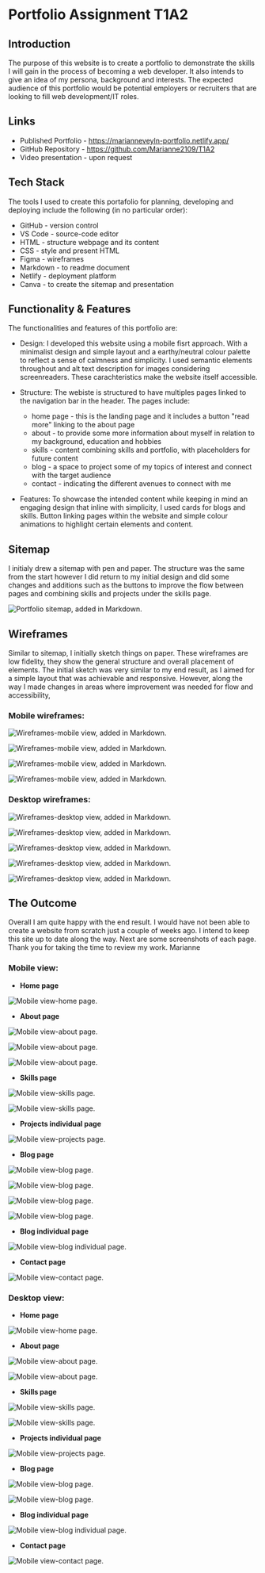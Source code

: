 # Portfolio Assignment T1A2
## Introduction
The purpose of this website is to create a portfolio to demonstrate the skills I will gain in the process of becoming a web developer. It also intends to give an idea of my persona, background and interests.
The expected audience of this portfolio would be potential employers or recruiters that are looking to fill web development/IT roles. 

## Links

- Published Portfolio - https://marianneveyln-portfolio.netlify.app/
- GitHub Repository - https://github.com/Marianne2109/T1A2
- Video presentation - upon request

## Tech Stack
The tools I used to create this portafolio for planning, developing and deploying include the following (in no particular order):
- GitHub - version control
- VS Code - source-code editor
- HTML - structure webpage and its content
- CSS - style and present HTML
- Figma - wireframes
- Markdown - to readme document
- Netlify - deployment platform
- Canva - to create the sitemap and presentation

## Functionality & Features
The functionalities and features of this portfolio are:
* Design: I developed this website using a mobile fisrt approach. With a minimalist design and simple layout and a earthy/neutral colour palette to reflect a sense of calmness and simplicity. I used semantic elements throughout and alt text description for images considering screenreaders. These carachteristics make the website itself accessible.

* Structure: The webiste is structured to have multiples pages linked to the navigation bar in the header. The pages include:
  * home page - this is the landing page and it includes a button "read more" linking to the about page
  * about - to provide some more information about myself in relation to my background, education and hobbies
  * skills - content combining skills and portfolio, with placeholders for future content
  * blog - a space to project some of my topics of interest and connect with the target audience 
  * contact - indicating the different avenues to connect with me
* Features: To showcase the intended content while keeping in mind an engaging design that inline with simplicity, I used cards for blogs and skills. Button linking pages within the website and simple colour animations to highlight certain elements and content. 

## Sitemap
I initialy drew a sitemap with pen and paper. The structure was the same from the start however I did return to my initial design and did some changes and additions such as the buttons to improve the flow between pages and combining skills and projects under the skills page. 

![Portfolio sitemap, added in Markdown.](https://github.com/Marianne2109/T1A2/blob/main/docs/Sitemap%20and%20Wireframes/T1A2_Portfolio%20sitemap.png)
## Wireframes
Similar to sitemap, I initially sketch things on paper. These wireframes are low fidelity, they show the general structure and overall placement of elements.
The initial sketch was very similar to my end result, as I aimed for a simple layout that was achievable and responsive. However, along the way I made changes in areas where improvement was needed for flow and accessibility, 

### Mobile wireframes:
![Wireframes-mobile view, added in Markdown.](https://github.com/Marianne2109/T1A2/blob/main/docs/Sitemap%20and%20Wireframes/Mobile%20wireframes/T1A2_Wireframes%20Mobile.png)

![Wireframes-mobile view, added in Markdown.](https://github.com/Marianne2109/T1A2/blob/main/docs/Sitemap%20and%20Wireframes/Mobile%20wireframes/mobile-wireframes1.png)

![Wireframes-mobile view, added in Markdown.](https://github.com/Marianne2109/T1A2/blob/main/docs/Sitemap%20and%20Wireframes/Mobile%20wireframes/mobile-wireframes2.png)

![Wireframes-mobile view, added in Markdown.](https://github.com/Marianne2109/T1A2/blob/main/docs/Sitemap%20and%20Wireframes/Mobile%20wireframes/mobile-wireframes3.png)


### Desktop wireframes:
![Wireframes-desktop view, added in Markdown.](https://github.com/Marianne2109/T1A2/blob/main/docs/Sitemap%20and%20Wireframes/Desktop%20wireframes/T1A2_Wireframes%20Desktop.png)

![Wireframes-desktop view, added in Markdown.](https://github.com/Marianne2109/T1A2/blob/main/docs/Sitemap%20and%20Wireframes/Desktop%20wireframes/desktop-wireframes1.png)

![Wireframes-desktop view, added in Markdown.](https://github.com/Marianne2109/T1A2/blob/main/docs/Sitemap%20and%20Wireframes/Desktop%20wireframes/mobile-wireframes2.png)

![Wireframes-desktop view, added in Markdown.](https://github.com/Marianne2109/T1A2/blob/main/docs/Sitemap%20and%20Wireframes/Desktop%20wireframes/mobile-wireframes3.png)

![Wireframes-desktop view, added in Markdown.](https://github.com/Marianne2109/T1A2/blob/main/docs/Sitemap%20and%20Wireframes/Desktop%20wireframes/desktop-wireframes4.png)

  
## The Outcome 
Overall I am quite happy with the end result. I would have not been able to create a website from scratch just a couple of weeks ago. I intend to keep this site up to date along the way. 
Next are some screenshots of each page.
Thank you for taking the time to review my work.
Marianne

### Mobile view:
   * **Home page**

   ![Mobile view-home page.](https://github.com/Marianne2109/T1A2/blob/main/docs/Screenshots/Mobile%20view/home-mobile.png)

   
   * **About page**

   ![Mobile view-about page.](https://github.com/Marianne2109/T1A2/blob/main/docs/Screenshots/Mobile%20view/about1-mobile.png)
   
   ![Mobile view-about page.](https://github.com/Marianne2109/T1A2/blob/main/docs/Screenshots/Mobile%20view/about2-mobile.png)
   
   ![Mobile view-about page.](https://github.com/Marianne2109/T1A2/blob/main/docs/Screenshots/Mobile%20view/about3-mobile.png)


   * **Skills page**
     
   ![Mobile view-skills page.](https://github.com/Marianne2109/T1A2/blob/main/docs/Screenshots/Mobile%20view/skills1-mobile.png)

   
   ![Mobile view-skills page.](https://github.com/Marianne2109/T1A2/blob/main/docs/Screenshots/Mobile%20view/skills2-mobile.png)


   * **Projects individual page**
          
   ![Mobile view-projects page.](https://github.com/Marianne2109/T1A2/blob/main/docs/Screenshots/Mobile%20view/project-mobile.png)

   
   * **Blog page**
     
   ![Mobile view-blog page.](https://github.com/Marianne2109/T1A2/blob/main/docs/Screenshots/Mobile%20view/blog1-mobile.png)
   
   ![Mobile view-blog page.](https://github.com/Marianne2109/T1A2/blob/main/docs/Screenshots/Mobile%20view/blog2-mobile.png)
   
   ![Mobile view-blog page.](https://github.com/Marianne2109/T1A2/blob/main/docs/Screenshots/Mobile%20view/blog3-mobile.png)
   
   ![Mobile view-blog page.](https://github.com/Marianne2109/T1A2/blob/main/docs/Screenshots/Mobile%20view/blog4-mobile.png)


   * **Blog individual page**
     
   ![Mobile view-blog individual page.](https://github.com/Marianne2109/T1A2/blob/main/docs/Screenshots/Mobile%20view/blog.individual-mobile.png)


   * **Contact page**
     
   ![Mobile view-contact page.](https://github.com/Marianne2109/T1A2/blob/main/docs/Screenshots/Mobile%20view/contact-mobile.png)

   

### Desktop view:
   * **Home page**

   ![Mobile view-home page.](https://github.com/Marianne2109/T1A2/blob/main/docs/Screenshots/Desktop%20view/home-desktop.png)

   
   * **About page**

   ![Mobile view-about page.](https://github.com/Marianne2109/T1A2/blob/main/docs/Screenshots/Desktop%20view/about1-desktop.png)
   
   ![Mobile view-about page.](https://github.com/Marianne2109/T1A2/blob/main/docs/Screenshots/Desktop%20view/about2-desktop.png)


   * **Skills page**
     
   ![Mobile view-skills page.](https://github.com/Marianne2109/T1A2/blob/main/docs/Screenshots/Desktop%20view/skills1-desktop.png)

   
   ![Mobile view-skills page.](https://github.com/Marianne2109/T1A2/blob/main/docs/Screenshots/Desktop%20view/skills2-desktop.png)


   * **Projects individual page**
          
   ![Mobile view-projects page.](https://github.com/Marianne2109/T1A2/blob/main/docs/Screenshots/Desktop%20view/project-desktop.png)

   
   * **Blog page**
     
   ![Mobile view-blog page.](https://github.com/Marianne2109/T1A2/blob/main/docs/Screenshots/Desktop%20view/blog1-desktop.png)
   
   ![Mobile view-blog page.](https://github.com/Marianne2109/T1A2/blob/main/docs/Screenshots/Desktop%20view/blog2-desktop.png)


   * **Blog individual page**
     
   ![Mobile view-blog individual page.](https://github.com/Marianne2109/T1A2/blob/main/docs/Screenshots/Desktop%20view/blog.individual-desktop.png)


   * **Contact page**
     
   ![Mobile view-contact page.](https://github.com/Marianne2109/T1A2/blob/main/docs/Screenshots/Desktop%20view/contact-desktop.png)




